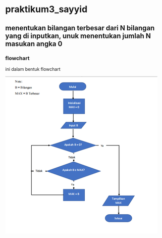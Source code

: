 # praktikum3_sayyid
## menentukan bilangan terbesar dari N bilangan yang di inputkan, unuk menentukan jumlah N masukan angka 0

### flowchart
ini dalam bentuk flowchart <p>
![gambar 1](screenshot/ss1.png)
